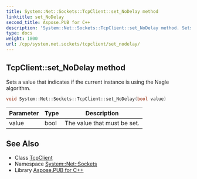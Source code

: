 ```yaml
---
title: System::Net::Sockets::TcpClient::set_NoDelay method
linktitle: set_NoDelay
second_title: Aspose.PUB for C++
description: 'System::Net::Sockets::TcpClient::set_NoDelay method. Sets a value that indicates if the current instance is using the Nagle algorithm in C++.'
type: docs
weight: 1800
url: /cpp/system.net.sockets/tcpclient/set_nodelay/
---
```

## TcpClient::set_NoDelay method


Sets a value that indicates if the current instance is using the Nagle algorithm.

```cpp
void System::Net::Sockets::TcpClient::set_NoDelay(bool value)
```


| Parameter | Type | Description |
| --- | --- | --- |
| value | bool | The value that must be set. |

## See Also

* Class [TcpClient](../)
* Namespace [System::Net::Sockets](../../)
* Library [Aspose.PUB for C++](../../../)
